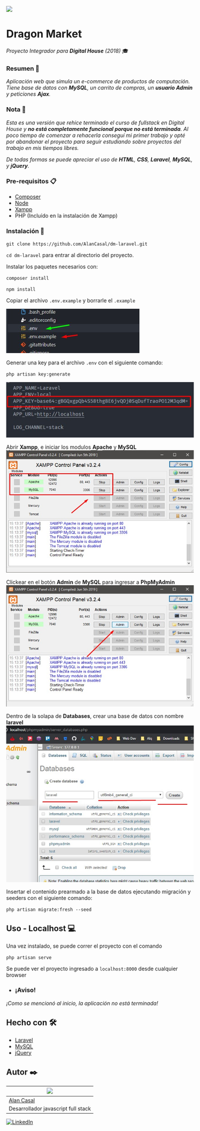 ![](/public/img/DMLogo.png)

# Dragon Market
_Proyecto Integrador para **Digital House** (2018)_ 🎓

### Resumen 📃

_Aplicación web que simula un e-commerce de productos de computación.
Tiene base de datos con **MySQL**, un carrito de compras, un **usuario Admin** y peticiones **Ajax**._


### Nota 📝
_Esta es una versión que rehice terminado el curso de fullstack en Digital House y **no está completamente funcional
porque no está terminada**. Al poco tiempo de comenzar a rehacerla conseguí mi primer trabajo
y opté por abandonar el proyecto para seguir estudiando sobre proyectos del trabajo
en mis tiempos libres._

_De todas formas se puede apreciar el uso de **HTML**, **CSS**, **Laravel**, **MySQL**, y **jQuery**._


### Pre-requisitos 📋

* [Composer](https://getcomposer.org/)
* [Node](https://nodejs.org/)
* [Xampp](https://www.apachefriends.org/es/index.html)
* PHP (Incluído en la instalación de Xampp)


### Instalación 🔧

```
git clone https://github.com/AlanCasal/dm-laravel.git
```
``cd dm-laravel`` para entrar al directorio del proyecto.

Instalar los paquetes necesarios con:
```
composer install
```
```
npm install
```
Copiar el archivo ``.env.example`` y borrarle el ``.example``

![](/screenshots/env.jpg)

Generar una key para el archivo ``.env`` con el siguiente comando:
```
php artisan key:generate
```
![](/screenshots/generate-key.jpg)

Abrir **Xampp**, e iniciar los modulos **Apache** y **MySQL**
![](/screenshots/xmapp.jpg)

Clickear en el botón **Admin** de **MySQL** para ingresar a **PhpMyAdmin**
![](/screenshots/xampp-admin.jpg)

Dentro de la solapa de **Databases**, crear una base de datos con nombre **laravel**
![](/screenshots/phpmyadmin.jpg)


Insertar el contenido prearmado a la base de datos ejecutando migración y seeders con el siguiente comando:
```
php artisan migrate:fresh --seed
```

## Uso - Localhost 💻

Una vez instalado, se puede correr el proyecto con el comando
```
php artisan serve
```
Se puede ver el proyecto ingresado a ``localhost:8000`` desde cualquier browser

* ### ¡Aviso!
_¡Como se mencionó al inicio, la aplicación no está terminada!_


## Hecho con 🛠️

* [Laravel](https://laravel.com/)
* [MySQL](https://www.mysql.com/)
* [jQuery](https://jquery.com/)


## Autor ✒️

| ![](https://avatars3.githubusercontent.com/u/38706801?s=400&u=2554a57319d104165c02c733cb1a4dc39db7be85&v=4) 
| -
| [Alan Casal](https://github.com/AlanCasal)
| Desarrollador javascript full stack

[![LinkedIn](https://cloud.githubusercontent.com/assets/17016297/18839848/0fc7e74e-83d2-11e6-8c6a-277fc9d6e067.png)][1]

[1]: https://www.linkedin.com/in/alancasal
